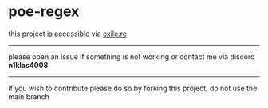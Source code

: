 # poe-regex

this project is accessible via [exile.re](https://exile.re/)

<hr>

please open an issue if something is not working or contact me via discord **n1klas4008**

<hr>

if you wish to contribute please do so by forking this project, do not use the main branch
